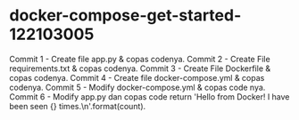 # docker-compose-get-started-122103005
Commit 1 - Create file app.py & copas codenya.
Commit 2 - Create File requirements.txt  & copas codenya.
Commit 3 - Create File Dockerfile & copas codenya.
Commit 4 - Create file docker-compose.yml & copas codenya.
Commit 5 - Modify docker-compose.yml & copas code nya.
Commit 6 - Modify app.py dan copas code return 'Hello from Docker! I have been seen {} times.\n'.format(count).